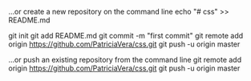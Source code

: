 …or create a new repository on the command line echo "# css" >> README.md

git init
git add README.md
git commit -m "first commit"
git remote add origin https://github.com/PatriciaVera/css.git
git push -u origin master

…or push an existing repository from the command line
git remote add origin https://github.com/PatriciaVera/css.git
git push -u origin master
